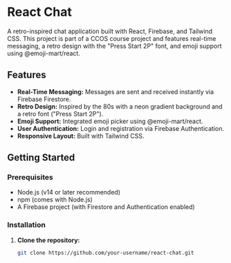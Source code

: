 # React Chat

A retro-inspired chat application built with React, Firebase, and Tailwind CSS. This project is part of a CCOS course project and features real-time messaging, a retro design with the "Press Start 2P" font, and emoji support using @emoji-mart/react.

## Features

- **Real-Time Messaging:** Messages are sent and received instantly via Firebase Firestore.
- **Retro Design:** Inspired by the 80s with a neon gradient background and a retro font ("Press Start 2P").
- **Emoji Support:** Integrated emoji picker using @emoji-mart/react.
- **User Authentication:** Login and registration via Firebase Authentication.
- **Responsive Layout:** Built with Tailwind CSS.

## Getting Started

### Prerequisites

- Node.js (v14 or later recommended)
- npm (comes with Node.js)
- A Firebase project (with Firestore and Authentication enabled)

### Installation

1. **Clone the repository:**

   ```bash
   git clone https://github.com/your-username/react-chat.git
